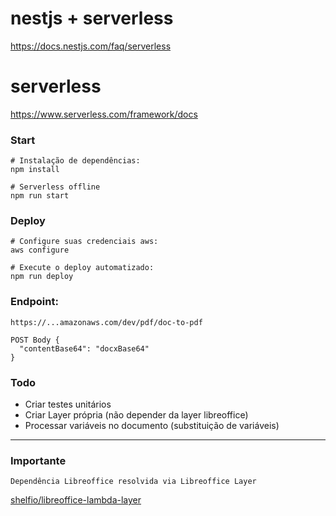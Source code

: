 
# nestjs + serverless
https://docs.nestjs.com/faq/serverless


# serverless
https://www.serverless.com/framework/docs


####
### Start 
```
# Instalação de dependências:
npm install

# Serverless offline
npm run start
```

### Deploy
```
# Configure suas credenciais aws:
aws configure

# Execute o deploy automatizado:
npm run deploy
```

### Endpoint:
```
https://...amazonaws.com/dev/pdf/doc-to-pdf

POST Body {
  "contentBase64": "docxBase64"
}
```

### Todo
- Criar testes unitários
- Criar Layer própria (não depender da layer libreoffice)
- Processar variáveis no documento (substituição de variáveis)

---
### Importante
```
Dependência Libreoffice resolvida via Libreoffice Layer
```
[shelfio/libreoffice-lambda-layer](https://github.com/shelfio/libreoffice-lambda-layer)